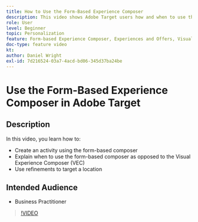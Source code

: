 ```yaml
---
title: How to Use the Form-Based Experience Composer
description: This video shows Adobe Target users how and when to use the form-based experience composer.
role: User
level: Beginner
topic: Personalization
feature: Form-based Experience Composer, Experiences and Offers, Visual Experience Composer (VEC)
doc-type: feature video
kt:
author: Daniel Wright
exl-id: 7d216524-03a7-4acd-bd06-345d37ba24be
---
```

# Use the Form-Based Experience Composer in Adobe Target

## Description

In this video, you learn how to:

* Create an activity using the form-based composer
* Explain when to use the form-based composer as opposed to the Visual Experience Composer (VEC)
* Use refinements to target a location

## Intended Audience

* Business Practitioner

>[!VIDEO](https://video.tv.adobe.com/v/17390/?quality=12)
